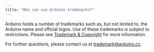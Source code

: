 ```yaml
---
title: "Who can use Arduino trademarks?"
---
```



Arduino holds a number of trademarks such as, but not limited to, the Arduino name and official logos. Use of these trademarks is subject to restrictions. Please see [Trademark & Copyright](https://www.arduino.cc/en/trademark) for more information.

For further questions, please contact us at [trademark@arduino.cc](mailto:trademark@arduino.cc).
